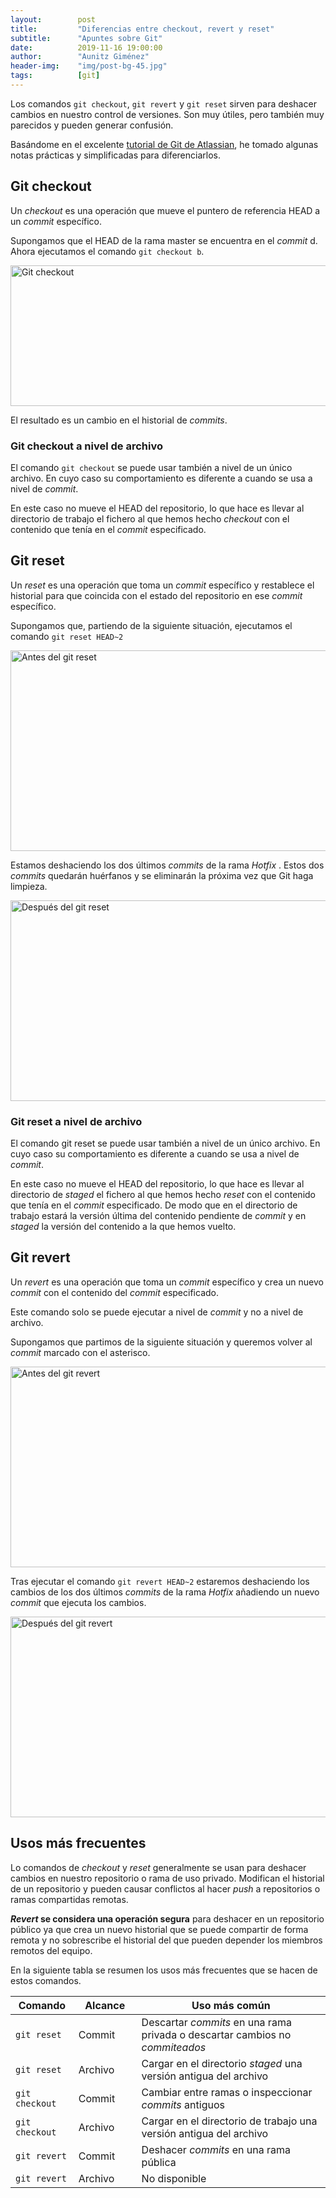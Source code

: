 ```yaml
---
layout:        post
title:         "Diferencias entre checkout, revert y reset"
subtitle:      "Apuntes sobre Git"
date:          2019-11-16 19:00:00
author:        "Aunitz Giménez"
header-img:    "img/post-bg-45.jpg"
tags:          [git]
---
```


<p>Los comandos <code>git checkout</code>, <code>git revert</code> y <code>git reset</code> sirven para deshacer cambios en nuestro control de versiones. Son muy útiles, pero también muy parecidos y pueden generar confusión.</p>

<p>Basándome en el excelente <a href="https://www.atlassian.com/git/tutorials" target="_blank" rel="noopener noreferrer">tutorial de Git de Atlassian</a>, he tomado algunas notas prácticas y simplificadas para diferenciarlos.</p>

<h2>Git checkout</h2>
<p>Un <em>checkout</em> es una operación que mueve el puntero de referencia HEAD a un <em>commit</em> específico.</p>

<p>Supongamos que el HEAD de la rama master se encuentra en el <em>commit</em> d. Ahora ejecutamos el comando <code>git checkout b</code>.</p>

<p><img src="{{ site.baseurl }}/img/checkout-revert-reset-1.png" loading="lazy" alt="Git checkout" width="722" height="225"></p>

<p>El resultado es un cambio en el historial de <em>commits</em>.</p>

<h3>Git checkout a nivel de archivo</h3>

<p>El comando <code>git checkout</code> se puede usar también a nivel de un único archivo. En cuyo caso su comportamiento es diferente a cuando se usa a nivel de <em>commit</em>.</p>

<p>En este caso no mueve el HEAD del repositorio, lo que hace es llevar al directorio de trabajo el fichero al que hemos hecho <em>checkout</em> con el contenido que tenía en el <em>commit</em> especificado.</p>

<h2>Git reset</h2>

<p>Un <em>reset</em> es una operación que toma un <em>commit</em> específico y restablece el historial para que coincida con el estado del repositorio en ese <em>commit</em> específico.</p>

<p>Supongamos que, partiendo de la siguiente situación, ejecutamos el comando <code>git reset HEAD~2</code></p>

<p><img src="{{ site.baseurl }}/img/checkout-revert-reset-2.png" loading="lazy" alt="Antes del git reset" width="722" height="321"></p>

<p>Estamos deshaciendo los dos últimos <em>commits</em> de la rama <em>Hotfix</em> . Estos dos <em>commits</em> quedarán huérfanos y se eliminarán la próxima vez que Git haga limpieza.</p>

<p><img src="{{ site.baseurl }}/img/checkout-revert-reset-3.png" loading="lazy" alt="Después del git reset" width="722" height="321"></p>

<h3>Git reset a nivel de archivo</h3>

<p>El comando git reset se puede usar también a nivel de un único archivo. En cuyo caso su comportamiento es diferente a cuando se usa a nivel de <em>commit</em>.</p>

<p>En este caso no mueve el HEAD del repositorio, lo que hace es llevar al directorio de <em>staged</em> el fichero al que hemos hecho <em>reset</em> con el contenido que tenía en el <em>commit</em> especificado. De modo que en el directorio de trabajo estará la versión última del contenido pendiente de <em>commit</em> y en <em>staged</em> la versión del contenido a la que hemos vuelto.</p>

<h2>Git revert</h2>

<p>Un <em>revert</em> es una operación que toma un <em>commit</em> específico y crea un nuevo <em>commit</em> con el contenido del <em>commit</em> especificado.</p>

<p>Este comando solo se puede ejecutar a nivel de <em>commit</em> y no a nivel de archivo.</p>

<p>Supongamos que partimos de la siguiente situación y queremos volver al <em>commit</em> marcado con el asterisco.</p>

<p><img src="{{ site.baseurl }}/img/checkout-revert-reset-4.png" loading="lazy" alt="Antes del git revert" width="722" height="321"></p>

<p>Tras ejecutar el comando <code>git revert HEAD~2</code> estaremos deshaciendo los cambios de los dos últimos <em> commits </em> de la rama <em> Hotfix </em> añadiendo un nuevo <em> commit </em> que ejecuta los cambios.</p>

<p><img src="{{ site.baseurl }}/img/checkout-revert-reset-5.png" loading="lazy" alt="Después del git revert" width="722" height="321"></p>

<h2>Usos más frecuentes</h2>

<p>Lo comandos de <em>checkout</em> y <em>reset</em> generalmente se usan para deshacer cambios en nuestro repositorio o rama de uso privado. Modifican el historial de un repositorio y pueden causar conflictos al hacer <em>push</em> a repositorios o ramas compartidas remotas.</p>

<p><strong><em>Revert</em> se considera una operación segura</strong> para deshacer en un repositorio público ya que crea un nuevo historial que se puede compartir de forma remota y no sobrescribe el historial del que pueden depender los miembros remotos del equipo.</p>

<p>En la siguiente tabla se resumen los usos más frecuentes que se hacen de estos comandos.</p>

<table class="table table-bordered">
    <colgroup>
        <col style="width:20%;">
        <col style="width:20%;">
        <col style="width:60%;">
    </colgroup>
    <thead>
        <tr>
            <th>Comando</th>
            <th>Alcance</th>
            <th>Uso más común</th>
        </tr>
    </thead>
    <tbody>
        <tr>
            <td><code>git reset</code></td>
            <td>Commit</td>
            <td>Descartar <em>commits</em> en una rama privada o descartar cambios no <em>commiteados</em></td>
        </tr>
        <tr>
            <td><code>git reset</code></td>
            <td>Archivo</td>
            <td>Cargar en el directorio <em>staged</em> una versión antigua del archivo</td>
        </tr>
        <tr>
            <td><code>git checkout</code></td>
            <td>Commit</td>
            <td>Cambiar entre ramas o inspeccionar <em>commits</em> antiguos</td>
        </tr>
        <tr>
            <td><code>git checkout</code></td>
            <td>Archivo</td>
            <td>Cargar en el directorio de trabajo una versión antigua del archivo</td>
        </tr>
        <tr>
            <td><code>git revert</code></td>
            <td>Commit</td>
            <td>Deshacer <em>commits</em> en una rama pública</td>
        </tr>
        <tr>
            <td><code>git revert</code></td>
            <td>Archivo</td>
            <td>No disponible</td>
        </tr>
    </tbody>
</table>